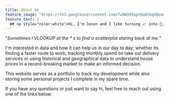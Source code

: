 ```yaml
---
title: About me
feature_image: "https://lh3.googleusercontent.com/Tw9W395opYGaATeqXQoxmGPzxDbXem6EQBc114c4rX3DtsJk6E0kiCdE2PLHmTmP-RCbffevE1_iFaCpUtFyKQ-zE8mClXuu-5MHBk_xKWxQNv5H8lgZZwC_iTFWONMwQmR598o-9w=w2400"
feature_text: |
  ## <p style="color:white">Hi, I'm Jason and I like turning 📈 into 💎.</p> 
---
```


"_Sometimes I VLOOKUP at the * s to find a scatterplot staring back at me._"

I'm interested in data and how it can help us in our day to day; whether its finding a faster route to work, tracking monthly spend on take out delivery services or using historical and geographical data to understand house prices in a record-breaking market to make an informed decision.

This website serves as a portfolio to track my development while also storing some personal projects I complete in my spare time.

If you have any questions or just want to say hi, feel free to reach out using one of the links below.
